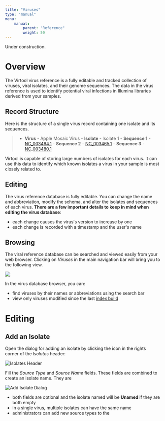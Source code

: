 ```yaml
---
title: "Viruses"
type: "manual"
menu:
    manual:
        parent: "Reference"
        weight: 50
---
```


<article class="message is-warning">
  <div class="message-body">
    Under construction.
  </div>
</article>

# Overview

The Virtool virus reference is a fully editable and tracked collection of viruses, viral  isolates, and their genome sequences. The data in the virus reference is used to identify potential viral infections in Illumina libraries derived from your samples.

## Record Structure

Here is the structure of a single virus record containing one isolate and its sequences.

> - **Virus** - Apple Mosaic Virus
    - **Isolate** - Isolate 1
        - **Sequence 1** - [NC_003464.1](https://www.ncbi.nlm.nih.gov/nuccore/NC_003464.1)
        - **Sequence 2** - [NC_003465.1](https://www.ncbi.nlm.nih.gov/nuccore/NC_003465.1)
        - **Sequence 3** - [NC_003480.1](https://www.ncbi.nlm.nih.gov/nuccore/NC_003480.1)
        
Virtool is capable of storing large numbers of isolates for each virus. It can use this data to identify which known isolates a virus in your sample is most closely related to.

## Editing

The virus reference database is fully editable. You can change the name and abbreviation, modify the schema, and alter the isolates and sequences of each virus. **There are a few important details to keep in mind when editing the virus database**:

- each change causes the virus's version to increase by one
- each change is recorded with a timestamp and the user's name

## Browsing

The viral reference database can be searched and viewed easily from your web browser. Clicking on _Viruses_ in the main navigation bar will bring you to the following view.

![](/docs_images/viruses_browse.png)

In the virus database browser, you can:

- find viruses by their names or abbreviations using the search bar
- view only viruses modified since the last [index build](/viruses/indexes.md)

# Editing

## Add an Isolate

Open the dialog for adding an isolate by clicking the <i class="vtfont i-new-entry"></i> icon in the rights corner of the _Isolates_ header:

![Isolates Header](/docs_images/viruses_isolates_header.png)

Fill the _Source Type_ and _Source Name_ fields. These fields are combined to create an isolate name. They are 

![Add Isolate Dialog](/docs_images/viruses_add_isolate.png)

- both fields are optional and the isolate named will be **Unamed** if they are both   empty
- in a single virus, multiple isolates can have the same name
- administrators can add new source types to the 